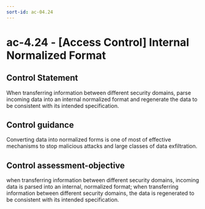 ```yaml
---
sort-id: ac-04.24
---
```


# ac-4.24 - \[Access Control\] Internal Normalized Format

## Control Statement

When transferring information between different security domains, parse incoming data into an internal normalized format and regenerate the data to be consistent with its intended specification.

## Control guidance

Converting data into normalized forms is one of most of effective mechanisms to stop malicious attacks and large classes of data exfiltration.

## Control assessment-objective

when transferring information between different security domains, incoming data is parsed into an internal, normalized format;
when transferring information between different security domains, the data is regenerated to be consistent with its intended specification.
